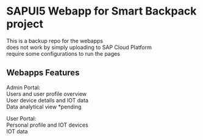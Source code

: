 # SAPUI5 Webapp for Smart Backpack project
This is a backup repo for the webapps  
does not work by simply uploading to SAP Cloud Platform  
require some configurations to run the pages

## Webapps Features
Admin Portal:  
Users and user profile overview  
User device details and IOT data  
Data analytical view *pending  

User Portal:  
Personal profile and IOT devices  
IOT data  